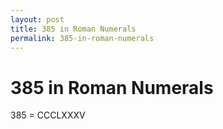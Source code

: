 ```yaml
---
layout: post
title: 385 in Roman Numerals
permalink: 385-in-roman-numerals
---
```


# 385 in Roman Numerals

385 = CCCLXXXV
